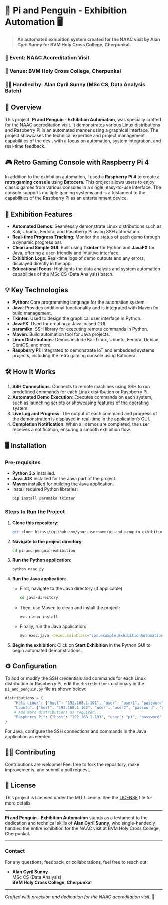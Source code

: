 
# 🐧 **Pi and Penguin - Exhibition Automation** 🖥️

> **An automated exhibition system created for the NAAC visit by Alan Cyril Sunny for BVM Holy Cross College, Cherpunkal.**

### 📅 **Event:** NAAC Accreditation Visit  
### 📍 **Venue:** BVM Holy Cross College, Cherpunkal  
### 👨‍💻 **Handled by:** Alan Cyril Sunny (MSc CS, Data Analysis Batch)

## 📜 **Overview**

This project, **Pi and Penguin - Exhibition Automation**, was specially crafted for the NAAC accreditation visit. It demonstrates various Linux distributions and Raspberry Pi in an automated manner using a graphical interface. The project showcases the technical expertise and project management capabilities of the dev , with a focus on automation, system integration, and real-time feedback.

## 🎮 **Retro Gaming Console with Raspberry Pi 4**

In addition to the exhibition automation, I used a **Raspberry Pi 4** to create a **retro gaming console** using **Batocera**. This project allows users to enjoy classic games from various consoles in a single, easy-to-use interface. The console supports multiple gaming systems and is a testament to the capabilities of the Raspberry Pi as an entertainment device.

## 🚀 **Exhibition Features**

- **Automated Demos**: Seamlessly demonstrate Linux distributions such as Kali, Ubuntu, Fedora, and Raspberry Pi using SSH automation.
- **Real-time Progress Tracking**: Monitor the status of each demo through a dynamic progress bar.
- **Clean and Simple GUI**: Built using **Tkinter** for Python and **JavaFX** for Java, offering a user-friendly and intuitive interface.
- **Exhibition Logs**: Real-time logs of demo outputs and any errors, displayed directly in the app.
- **Educational Focus**: Highlights the data analysis and system automation capabilities of the MSc CS (Data Analysis) batch.

## 💡 **Key Technologies**

- **Python**: Core programming language for the automation system.
- **Java**: Provides additional functionality and is integrated with Maven for build management.
- **Tkinter**: Used to design the graphical user interface in Python.
- **JavaFX**: Used for creating a Java-based GUI.
- **paramiko**: SSH library for executing remote commands in Python.
- **Maven**: Build automation tool for Java projects.
- **Linux Distributions**: Demos include Kali Linux, Ubuntu, Fedora, Debian, CentOS, and more.
- **Raspberry Pi**: Integrated to demonstrate IoT and embedded systems projects, including the retro gaming console using Batocera.

## 🛠️ **How It Works**

1. **SSH Connections**: Connects to remote machines using SSH to run predefined commands for each Linux distribution or Raspberry Pi.
2. **Automated Demo Execution**: Executes commands on each system, such as launching scripts or showcasing features of the operating system.
3. **Live Log and Progress**: The output of each command and progress of the demonstration is displayed in real-time in the application’s GUI.
4. **Completion Notification**: When all demos are completed, the user receives a notification, ensuring a smooth exhibition flow.

## 🖥️ **Installation**

### **Pre-requisites**

- **Python 3.x** installed.
- **Java JDK** installed for the Java part of the project.
- **Maven** installed for building the Java application.
- Install required Python libraries:
  ```bash
  pip install paramiko tkinter
  ```

### **Steps to Run the Project**

1. **Clone this repository**:
   ```bash
   git clone https://github.com/your-username/pi-and-penguin-exhibition.git
   ```
2. **Navigate to the project directory**:
   ```bash
   cd pi-and-penguin-exhibition
   ```
3. **Run the Python application**:
   ```bash
   python naac.py
   ```
4. **Run the Java application**:
   - First, navigate to the Java directory (if applicable):
     ```bash
     cd java-directory
     ```
   - Then, use Maven to clean and install the project:
     ```bash
     mvn clean install
     ```
   - Finally, run the Java application:
     ```bash
     mvn exec:java -Dexec.mainClass="com.example.ExhibitionAutomation"
     ```

5. **Begin the exhibition**: Click on **Start Exhibition** in the Python GUI to begin automated demonstrations.

## ⚙️ **Configuration**

To add or modify the SSH credentials and commands for each Linux distribution or Raspberry Pi, edit the `distributions` dictionary in the `pi_and_penguin.py` file as shown below:

```python
distributions = {
    "Kali Linux": {"host": "192.168.1.101", "user": "user1", "password": "password1", "command": "kali-demo-command"},
    "Ubuntu": {"host": "192.168.1.102", "user": "user2", "password": "password2", "command": "ubuntu-demo-command"},
    # Add more distributions as required...
    "Raspberry Pi": {"host": "192.168.1.103", "user": "pi", "password": "raspberry", "command": "pi-demo-command"}
}
```

For Java, configure the SSH connections and commands in the Java application as needed.

## 👨‍💻 **Contributing**

Contributions are welcome! Feel free to fork the repository, make improvements, and submit a pull request.

## 📝 **License**

This project is licensed under the MIT License. See the [LICENSE](LICENSE) file for more details.

---

**Pi and Penguin - Exhibition Automation** stands as a testament to the dedication and technical skills of **Alan Cyril Sunny**, who single-handedly handled the entire exhibition for the NAAC visit at BVM Holy Cross College, Cherpunkal.

---

### Contact

For any questions, feedback, or collaborations, feel free to reach out:

- **Alan Cyril Sunny**  
  MSc CS (Data Analysis)  
  **BVM Holy Cross College, Cherpunkal**

---

*Crafted with precision and dedication for the NAAC accreditation visit.* 🏅
